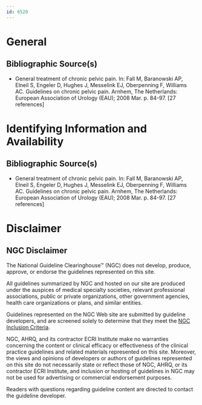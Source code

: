 ```yaml
---
id: 6520
---
```


# General

## Bibliographic Source(s)

- General treatment of chronic pelvic pain. In: Fall M, Baranowski AP, Elneil S, Engeler D, Hughes J, Messelink EJ, Oberpenning F, Williams AC. Guidelines on chronic pelvic pain. Arnhem, The Netherlands: European Association of Urology (EAU); 2008 Mar. p. 84-97. [27 references]

# Identifying Information and Availability

## Bibliographic Source(s)

- General treatment of chronic pelvic pain. In: Fall M, Baranowski AP, Elneil S, Engeler D, Hughes J, Messelink EJ, Oberpenning F, Williams AC. Guidelines on chronic pelvic pain. Arnhem, The Netherlands: European Association of Urology (EAU); 2008 Mar. p. 84-97. [27 references]

# Disclaimer

## NGC Disclaimer

The National Guideline Clearinghouse™ (NGC) does not develop, produce, approve, or endorse the guidelines represented on this site.

All guidelines summarized by NGC and hosted on our site are produced under the auspices of medical specialty societies, relevant professional associations, public or private organizations, other government agencies, health care organizations or plans, and similar entities.

Guidelines represented on the NGC Web site are submitted by guideline developers, and are screened solely to determine that they meet the [NGC Inclusion Criteria](/help-and-about/summaries/inclusion-criteria).

NGC, AHRQ, and its contractor ECRI Institute make no warranties concerning the content or clinical efficacy or effectiveness of the clinical practice guidelines and related materials represented on this site. Moreover, the views and opinions of developers or authors of guidelines represented on this site do not necessarily state or reflect those of NGC, AHRQ, or its contractor ECRI Institute, and inclusion or hosting of guidelines in NGC may not be used for advertising or commercial endorsement purposes.

Readers with questions regarding guideline content are directed to contact the guideline developer.

